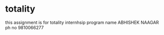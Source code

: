 # totality

this assignment is for totality internhsip program
name ABHISHEK NAAGAR
ph no 9810066277
